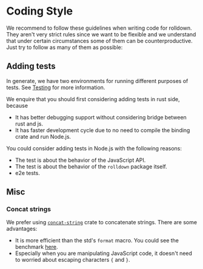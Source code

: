 # Coding Style

We recommend to follow these guidelines when writing code for rolldown. They aren't very strict rules since we want to be flexible and we understand that under certain circumstances some of them can be counterproductive. Just try to follow as many of them as possible:

## Adding tests

In generate, we have two environments for running different purposes of tests. See [Testing](./testing.md) for more information.

We enquire that you should first considering adding tests in rust side, because

- It has better debugging support without considering bridge between rust and js.
- It has faster development cycle due to no need to compile the binding crate and run Node.js.

You could consider adding tests in Node.js with the following reasons:

- The test is about the behavior of the JavaScript API.
- The test is about the behavior of the `rolldown` package itself.
- e2e tests.

## Misc

### Concat strings

We prefer using [`concat-string`](https://crates.io/crates/concat-string) crate to concatenate strings. There are some advantages:

- It is more efficient than the std's `format` macro. You could see the benchmark [here](https://github.com/hoodie/concatenation_benchmarks-rs).
- Especially when you are manipulating JavaScript code, it doesn't need to worried about escaping characters `{` and `}`.
